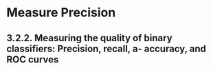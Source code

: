 # Measure Precision

## 3.2.2. Measuring the quality of binary classifiers: Precision, recall, a- accuracy, and ROC curves